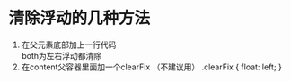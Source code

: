 # 清除浮动的几种方法
1. 在父元素底部加上一行代码 <div style="clear:left或者 both"></div> both为左右浮动都清除
2.  在content父容器里面加一个clearFix （不建议用）
.clearFix {
            float: left;
        }